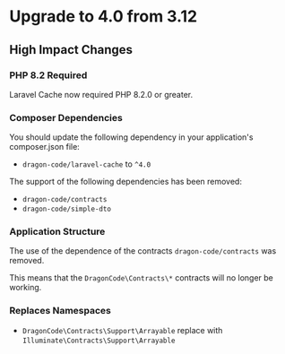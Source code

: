 # Upgrade to 4.0 from 3.12

## High Impact Changes

### PHP 8.2 Required

Laravel Cache now required PHP 8.2.0 or greater.

### Composer Dependencies

You should update the following dependency in your application's composer.json file:

- `dragon-code/laravel-cache` to `^4.0`

The support of the following dependencies has been removed:

- `dragon-code/contracts`
- `dragon-code/simple-dto`

### Application Structure

The use of the dependence of the contracts `dragon-code/contracts` was removed.

This means that the `DragonCode\Contracts\*` contracts will no longer be working.

### Replaces Namespaces

- `DragonCode\Contracts\Support\Arrayable` replace with `Illuminate\Contracts\Support\Arrayable`
